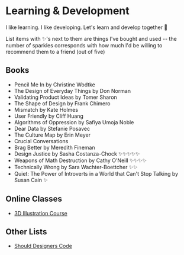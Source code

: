 # Learning & Development 
I like learning. I like developing. Let's learn and develop together 🧠 

List items with ✨'s next to them are things I've bought and used -- the number of sparkles corresponds with how much I'd be willing to recommend them to a friend (out of five) 

## Books 
- Pencil Me In by Christine Wodtke
- The Design of Everyday Things by Don Norman
- Validating Product Ideas by Tomer Sharon
- The Shape of Design by Frank Chimero
- Mismatch by Kate Holmes 
- User Friendly by Cliff Huang 
- Algorithms of Oppression by Safiya Umoja Noble 
- Dear Data by Stefanie Posavec 
- The Culture Map by Erin Meyer
- Crucial Conversations 
- Brag Better by Meredith Fineman
- Design Justice by Sasha Costanza-Chock ✨✨✨✨✨
- Weapons of Math Destruction by Cathy O'Neill ✨✨✨✨
- Technically Wrong by Sara Wachter-Boettcher ✨✨
- Quiet: The Power of Introverts in a World that Can't Stop Talking by Susan Cain ✨

## Online Classes 
- [3D Illustration Course](https://polygonrunway.com/courses/) 

## Other Lists
- [Should Designers Code](https://github.com/github/product-design/blob/main/should-designers-code.md)
